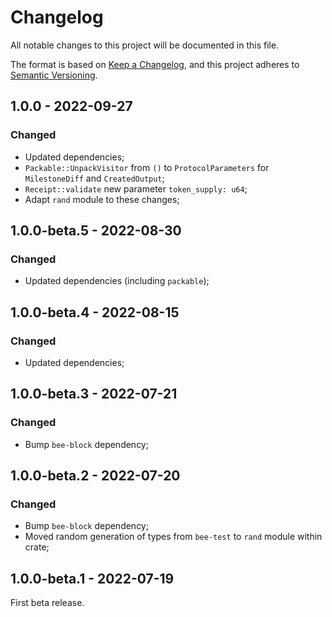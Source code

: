 # Changelog

All notable changes to this project will be documented in this file.

The format is based on [Keep a Changelog](https://keepachangelog.com/en/1.0.0/),
and this project adheres to [Semantic Versioning](https://semver.org/spec/v2.0.0.html).

<!-- ## Unreleased - YYYY-MM-DD

### Added

### Changed

### Deprecated

### Removed

### Fixed

### Security -->

## 1.0.0 - 2022-09-27

### Changed

- Updated dependencies;
- `Packable::UnpackVisitor` from `()` to `ProtocolParameters` for `MilestoneDiff` and `CreatedOutput`;
- `Receipt::validate` new parameter `token_supply: u64`;
- Adapt `rand` module to these changes;

## 1.0.0-beta.5 - 2022-08-30

### Changed

- Updated dependencies (including `packable`);

## 1.0.0-beta.4 - 2022-08-15

### Changed

- Updated dependencies;

## 1.0.0-beta.3 - 2022-07-21

### Changed

- Bump `bee-block` dependency;

## 1.0.0-beta.2 - 2022-07-20

### Changed

- Bump `bee-block` dependency;
- Moved random generation of types from `bee-test` to `rand` module within crate;

## 1.0.0-beta.1 - 2022-07-19

First beta release.
